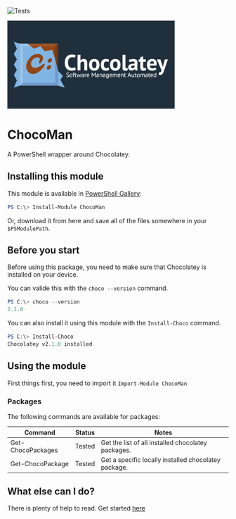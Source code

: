 ![Tests](https://github.com/regg00/ChocoMan/actions/workflows/run-tests.yaml/badge.svg)

<img src="./Docs/logo.png" height="200">

# ChocoMan

A PowerShell wrapper around Chocolatey.

## Installing this module

This module is available in [PowerShell Gallery](https://www.powershellgallery.com/packages/PSPsat):

```powershell
PS C:\> Install-Module ChocoMan
```

Or, download it from here and save all of the files somewhere in your `$PSModulePath`.

## Before you start

Before using this package, you need to make sure that Chocolatey is installed on your device.

You can valide this with the `choco --version` command.

```powershell
PS C:\> choco --version
2.1.0
```

You can also install it using this module with the `Install-Choco` command.

```powershell
PS C:\> Install-Choco
Chocolatey v2.1.0 installed
```

## Using the module

First things first, you need to import it `Import-Module ChocoMan`

### Packages

The following commands are available for packages:

| Command           | Status | Notes                                                |
| ----------------- | ------ | ---------------------------------------------------- |
| Get-ChocoPackages | Tested | Get the list of all installed chocolatey packages.   |
| Get-ChocoPackage  | Tested | Get a specific locally installed chocolatey package. |

## What else can I do?

There is plenty of help to read. Get started [here](./Docs/)
